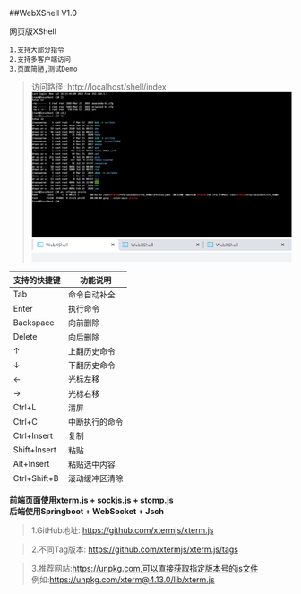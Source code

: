 ##WebXShell V1.0

网页版XShell <br>

````
1.支持大部分指令
2.支持多客户端访问
3.页面简陋,测试Demo
````

> 访问路径: http://localhost/shell/index
> ![img.png](img.png)
> ![img_1.png](img_1.png)

<table>
    <thead>
        <th>支持的快捷键</th>
        <th>功能说明</th>
    </thead>
    <tr>
        <td>Tab</td>
        <td>命令自动补全</td>
    </tr>
    <tr>
        <td>Enter</td>
        <td>执行命令</td>
    </tr>
    <tr>
        <td>Backspace</td>
        <td>向前删除</td>
    </tr>
    <tr>
        <td>Delete</td>
        <td>向后删除</td>
    </tr>
    <tr>
        <td>↑</td>
        <td>上翻历史命令</td>
    </tr>
    <tr>
        <td>↓</td>
        <td>下翻历史命令</td>
    </tr>
    <tr>
        <td>←</td>
        <td>光标左移</td>
    </tr>
    <tr>
        <td>→</td>
        <td>光标右移</td>
    </tr>
    <tr>
        <td>Ctrl+L</td>
        <td>清屏</td>
    </tr>
    <tr>
        <td>Ctrl+C</td>
        <td>中断执行的命令</td>
    </tr>
    <tr>
        <td>Ctrl+Insert</td>
        <td>复制</td>
    </tr>
    <tr>
        <td>Shift+Insert</td>
        <td>粘贴</td>
    </tr>
    <tr>
        <td>Alt+Insert</td>
        <td>粘贴选中内容</td>
    </tr>
    <tr>
        <td>Ctrl+Shift+B</td>
        <td>滚动缓冲区清除</td>
    </tr>
</table>

**前端页面使用xterm.js + sockjs.js + stomp.js <br>
后端使用Springboot + WebSocket + Jsch**

>1.GitHub地址: https://github.com/xtermjs/xterm.js

>2.不同Tag版本: https://github.com/xtermjs/xterm.js/tags
 
>3.推荐网站:https://unpkg.com,可以直接获取指定版本号的js文件<br>
    例如:https://unpkg.com/xterm@4.13.0/lib/xterm.js
